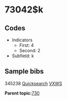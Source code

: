 # 73042$k

## Codes

-   Indicators
    -   First: 4
    -   Second: 2
-   Subfield: k

## Sample bibs

345238 [Quicksearch](https://search.library.yale.edu/catalog/345238) [VXWS](http://prodorbis.library.yale.edu:7014/vxws/GetHoldingsService?bibId=345238)

**Parent topic:**[730](../../tags/730/730.md)

